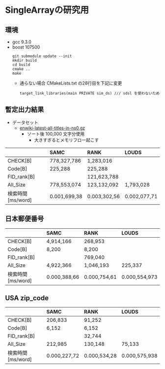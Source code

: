 # SingleArrayの研究用

## 環境
- gcc 9.3.0
- boost 107500
    ```
    git submodule update --init
    mkdir build
    cd build
    cmake ..
    make
    ```
    - 通らない場合 CMakeLists.txt の28行目を下記に変更
        ```
        target_link_libraries(main PRIVATE sim_ds) /// sdsl を使わないため
        ```

## 暫定出力結果
- データセット
    - [enwiki-latest-all-titles-in-ns0.gz](https://dumps.wikimedia.org/enwiki/latest/)
        - ソート後 100,000 文字分使用
            - 大きすぎるとメモリフロー起こす

||SAMC|RANK|LOUDS|
|:-|:-|:-|:-|
|CHECK[B]|778,327,786|1,283,016||
|Code[B]|225,288|225,288|||
|FID_rank[B]||121,623,788||
|All_Size|778,553,074|123,132,092|1,793,028|
|検索時間[ms/word]|0.001,699,38|0.003,302,56|0.002,077,71|

## 日本郵便番号
||SAMC|RANK|LOUDS|
|:-|:-|:-|:-|
|CHECK[B]|4,914,166|268,953||
|Code[B]|8,200|8,200|||
|FID_rank[B]||769,040||
|All_Size|4,922,366|1,046,193|225,337|
|検索時間[ms/word]|0.000,388,66|0.000,754,61|0.000,554,973|

## USA zip_code
||SAMC|RANK|LOUDS|
|:-|:-|:-|:-|
|CHECK[B]|206,833|91,252||
|Code[B]|6,152|6,152|||
|FID_rank[B]||32,744||
|All_Size|212,985|130,148|75,133|
|検索時間[ms/word]|0.000,227,72|0.000,534,28| 0.000,575,938|